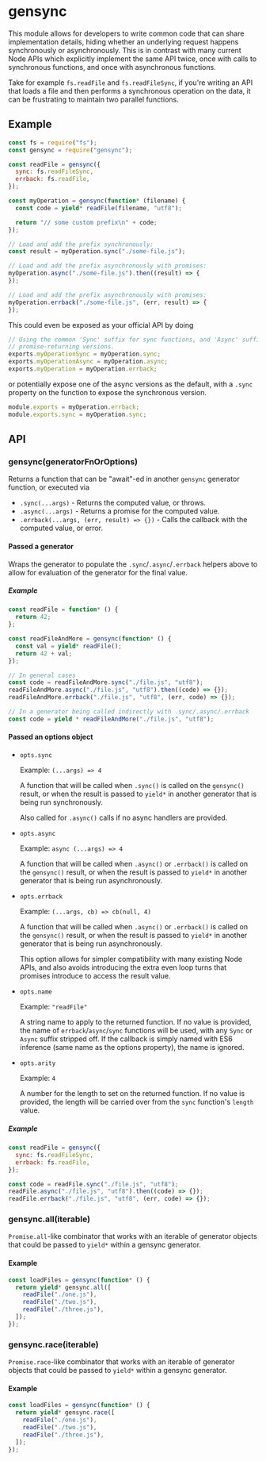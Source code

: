 # gensync

This module allows for developers to write common code that can share
implementation details, hiding whether an underlying request happens
synchronously or asynchronously. This is in contrast with many current Node APIs
which explicitly implement the same API twice, once with calls to synchronous
functions, and once with asynchronous functions.

Take for example `fs.readFile` and `fs.readFileSync`, if you're writing an API
that loads a file and then performs a synchronous operation on the data, it can
be frustrating to maintain two parallel functions.

## Example

```js
const fs = require("fs");
const gensync = require("gensync");

const readFile = gensync({
  sync: fs.readFileSync,
  errback: fs.readFile,
});

const myOperation = gensync(function* (filename) {
  const code = yield* readFile(filename, "utf8");

  return "// some custom prefix\n" + code;
});

// Load and add the prefix synchronously:
const result = myOperation.sync("./some-file.js");

// Load and add the prefix asynchronously with promises:
myOperation.async("./some-file.js").then((result) => {
});

// Load and add the prefix asynchronously with promises:
myOperation.errback("./some-file.js", (err, result) => {
});
```

This could even be exposed as your official API by doing

```js
// Using the common 'Sync' suffix for sync functions, and 'Async' suffix for
// promise-returning versions.
exports.myOperationSync = myOperation.sync;
exports.myOperationAsync = myOperation.async;
exports.myOperation = myOperation.errback;
```

or potentially expose one of the async versions as the default, with a `.sync`
property on the function to expose the synchronous version.

```js
module.exports = myOperation.errback;
module.exports.sync = myOperation.sync;
```

## API

### gensync(generatorFnOrOptions)

Returns a function that can be "await"-ed in another `gensync` generator
function, or executed via

- `.sync(...args)` - Returns the computed value, or throws.
- `.async(...args)` - Returns a promise for the computed value.
- `.errback(...args, (err, result) => {})` - Calls the callback with the
  computed value, or error.

#### Passed a generator

Wraps the generator to populate the `.sync`/`.async`/`.errback` helpers above to
allow for evaluation of the generator for the final value.

##### Example

```js
const readFile = function* () {
  return 42;
};

const readFileAndMore = gensync(function* () {
  const val = yield* readFile();
  return 42 + val;
});

// In general cases
const code = readFileAndMore.sync("./file.js", "utf8");
readFileAndMore.async("./file.js", "utf8").then((code) => {});
readFileAndMore.errback("./file.js", "utf8", (err, code) => {});

// In a generator being called indirectly with .sync/.async/.errback
const code = yield * readFileAndMore("./file.js", "utf8");
```

#### Passed an options object

- `opts.sync`

  Example: `(...args) => 4`

  A function that will be called when `.sync()` is called on the `gensync()`
  result, or when the result is passed to `yield*` in another generator that is
  being run synchronously.

  Also called for `.async()` calls if no async handlers are provided.

- `opts.async`

  Example: `async (...args) => 4`

  A function that will be called when `.async()` or `.errback()` is called on
  the `gensync()` result, or when the result is passed to `yield*` in another
  generator that is being run asynchronously.

- `opts.errback`

  Example: `(...args, cb) => cb(null, 4)`

  A function that will be called when `.async()` or `.errback()` is called on
  the `gensync()` result, or when the result is passed to `yield*` in another
  generator that is being run asynchronously.

  This option allows for simpler compatibility with many existing Node APIs, and
  also avoids introducing the extra even loop turns that promises introduce to
  access the result value.

- `opts.name`

  Example: `"readFile"`

  A string name to apply to the returned function. If no value is provided, the
  name of `errback`/`async`/`sync` functions will be used, with any `Sync` or
  `Async` suffix stripped off. If the callback is simply named with ES6
  inference (same name as the options property), the name is ignored.

- `opts.arity`

  Example: `4`

  A number for the length to set on the returned function. If no value is
  provided, the length will be carried over from the `sync` function's `length`
  value.

##### Example

```js
const readFile = gensync({
  sync: fs.readFileSync,
  errback: fs.readFile,
});

const code = readFile.sync("./file.js", "utf8");
readFile.async("./file.js", "utf8").then((code) => {});
readFile.errback("./file.js", "utf8", (err, code) => {});
```

### gensync.all(iterable)

`Promise.all`-like combinator that works with an iterable of generator objects
that could be passed to `yield*` within a gensync generator.

#### Example

```js
const loadFiles = gensync(function* () {
  return yield* gensync.all([
    readFile("./one.js"),
    readFile("./two.js"),
    readFile("./three.js"),
  ]);
});
```

### gensync.race(iterable)

`Promise.race`-like combinator that works with an iterable of generator objects
that could be passed to `yield*` within a gensync generator.

#### Example

```js
const loadFiles = gensync(function* () {
  return yield* gensync.race([
    readFile("./one.js"),
    readFile("./two.js"),
    readFile("./three.js"),
  ]);
});
```
